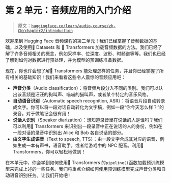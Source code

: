 # 第 2 单元：音频应用的入门介绍

> 原文：[`huggingface.co/learn/audio-course/zh-CN/chapter2/introduction`](https://huggingface.co/learn/audio-course/zh-CN/chapter2/introduction)

           

欢迎来到 Hugging Face 音频课程的第二单元！我们已经掌握了音频数据的基础，以及使用🤗 Datasets 和 🤗 Transformers 加载音频数据的方法。我们已经了解了许多音频相关的概念，例如采样率、位深度、波形、时频谱等等。我们也已经了解到如何对数据进行预处理，并为模型的预训练准备数据。

现在，你也许会想了解🤗 Transformers 能处理怎样的任务，并且你已经掌握了所有相关的基础知识！我们来看看这些令人震惊的音频应用吧：

*   **声音分类**（Audio classification）：将音频片段分入不同的类别。我们可以认出该音频是汪汪的狗叫声、喵喵的猫叫声，或者某个特定的音乐风格。
*   **自动语音识别**（Automatic speech recognition, ASR）：将语音片段自动转录成文字。你可以将一段对话自动转化为文字稿，例如一段“你今天怎么样？”的录音。对于做笔记会很有用！
*   **说话人识别**（Speaker diarization）：想知道录音里在说话的人是谁吗？我们可以利用🤗 Transformers 来识别出一段录音中正在说话的人的身份，例如在一段对话的录音中识别出 Alice 和 Bob 各自说话的部分。
*   **由文字生成语音**（Text to speech, TTS）：由一段文字合成其对应的语音，例如生成一本有声书，语音助手，或者给游戏中的 NPC 配音。利用🤗 Transformers，你可以轻松地做到！

在本单元中，你会学到如何使用🤗 Transformers 的`pipeline()`函数加载预训练模型来完成上述的一些任务。我们将重点介绍如何使用预训练模型完成声音分类和自动语音识别任务。让我们开始吧！